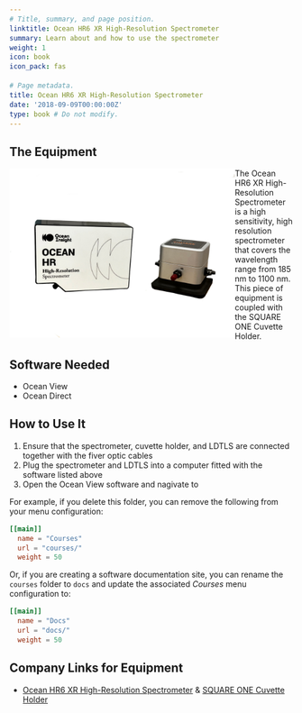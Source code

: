 ```yaml
---
# Title, summary, and page position.
linktitle: Ocean HR6 XR High-Resolution Spectrometer
summary: Learn about and how to use the spectrometer
weight: 1
icon: book
icon_pack: fas

# Page metadata.
title: Ocean HR6 XR High-Resolution Spectrometer
date: '2018-09-09T00:00:00Z'
type: book # Do not modify.
---
```


## The Equipment
<img src="/content/lab/Ocean_HR6_XR/IMG_1447.JPG" align="left" width="400px"/>
The Ocean HR6 XR High-Resolution Spectrometer is a high sensitivity, high resolution spectrometer that covers the wavelength range from 185 nm to 1100 nm. This piece of equipment is coupled with the SQUARE ONE Cuvette Holder.

<br clear="left"/>

## Software Needed
- Ocean View
- Ocean Direct

## How to Use It

1. Ensure that the spectrometer, cuvette holder, and LDTLS are connected together with the fiver optic cables
2. Plug the spectrometer and LDTLS into a computer fitted with the software listed above
3. Open the Ocean View software and nagivate to 

For example, if you delete this folder, you can remove the following from your menu configuration:

```toml
[[main]]
  name = "Courses"
  url = "courses/"
  weight = 50
```

Or, if you are creating a software documentation site, you can rename the `courses` folder to `docs` and update the associated _Courses_ menu configuration to:

```toml
[[main]]
  name = "Docs"
  url = "docs/"
  weight = 50
```

## Company Links for Equipment
- [Ocean HR6 XR High-Resolution Spectrometer](https://www.oceaninsight.com/products/spectrometers/high-resolution/ocean-hr6-series-spectrometers/ocean-hr6-xr-spectrometers/) & [SQUARE ONE Cuvette Holder](https://www.oceaninsight.com/products/sampling-accessories/liquid-sampling/cuvette-holders/sq1-all/?qty=1)


